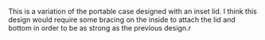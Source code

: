 This is a variation of the portable case designed with an inset lid. I think this design would require some bracing on the inside to attach the lid and bottom in order to be as strong as the previous design.r
